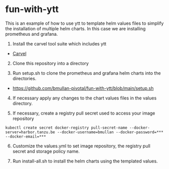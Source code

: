 # fun-with-ytt


This is an example of how to use ytt to template helm values files to simplify the installation of multiple helm charts. In this case we are installing prometheus and grafana. 

1) Install the carvel tool suite which includes ytt

* [Carvel](https://carvel.dev/)

2) Clone this repository into a directory

3) Run setup.sh to clone the prometheus and grafana helm charts into the directories. 

* https://github.com/bmullan-pivotal/fun-with-ytt/blob/main/setup.sh

4) If necessary apply any changes to the chart values files in the values directory.

5) If necessary, create a registry pull secret used to access your image repository
```
kubectl create secret docker-registry pull-secret-name --docker-server=harbor.tanzu.be --docker-username=bmullan --docker-password=*** --docker-email=***
```

6) Customize the values.yml to set image repository, the registry pull secret and storage policy name.

7) Run install-all.sh to install the helm charts using the templated values.

